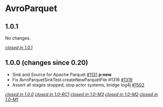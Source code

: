 # AvroParquet

## 1.0.1

No changes.

[*closed in 1.0.1*](https://github.com/akka/alpakka/issues?q=is%3Aclosed+milestone%3A1.0.1+label%3Ap%3Aavroparquet)


## 1.0.0 (changes since 0.20)

* Sink and Source for Apache Parquet [#1131](https://github.com/akka/alpakka/pull/1131)   **p:new** 
* Fix AvroParquetSinkTest.createNewParquetFile #1316 [#1319](https://github.com/akka/alpakka/pull/1319)   
* Assert all stages stopped, stop actor systems, bridge log4j [#1502](https://github.com/akka/alpakka/pull/1502)   

[*closed in 1.0.0*](https://github.com/akka/alpakka/issues?q=is%3Aclosed+milestone%3A1.0.0+label%3Ap%3Aavroparquet)
[*closed in 1.0-RC1*](https://github.com/akka/alpakka/issues?q=is%3Aclosed+milestone%3A1.0-RC1+label%3Ap%3Aavroparquet)
[*closed in 1.0-M3*](https://github.com/akka/alpakka/issues?q=is%3Aclosed+milestone%3A1.0-M3+label%3Ap%3Aavroparquet)
[*closed in 1.0-M2*](https://github.com/akka/alpakka/issues?q=is%3Aclosed+milestone%3A1.0-M2+label%3Ap%3Aavroparquet)
[*closed in 1.0-M1*](https://github.com/akka/alpakka/issues?q=is%3Aclosed+milestone%3A1.0-M1+label%3Ap%3Aavroparquet)
